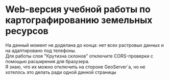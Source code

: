 # Web-версия учебной работы по картографированию земельных ресурсов
На данный момент не доделана до конца: нет всех растровых данных и на адаптировано под телефоны.<br>
Для работы слоя "Крутизна склонов" отключите CORS-проверки с помощью расширения для бразузера.<br>
Я знаю, что их можно отключить на стороне GeoServer`а, но не хотелось это делать ради одной данной страницы

